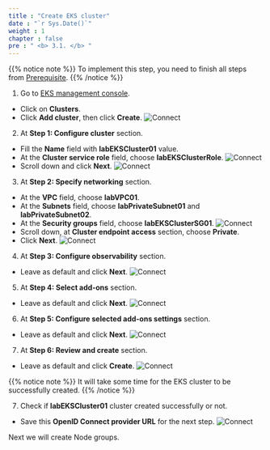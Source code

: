 ```yaml
---
title : "Create EKS cluster"
date : "`r Sys.Date()`"
weight : 1
chapter : false
pre : " <b> 3.1. </b> "
---
```


{{% notice note %}}
To implement this step, you need to finish all steps from [Prerequisite](/2-Prerequisite/).
{{% /notice %}}

1. Go to [EKS management console](https://console.aws.amazon.com/eks/home).
  - Click on **Clusters**.
  - Click **Add cluster**, then click **Create**.
  ![Connect](/workshop-01-wordpress-deployment-on-eks/images/3.eks/ws01-createeks01.png)

2. At **Step 1: Configure cluster** section.
  - Fill the **Name** field with **labEKSCluster01** value.
  - At the **Cluster service role** field, choose **labEKSClusterRole**.
  ![Connect](/workshop-01-wordpress-deployment-on-eks/images/3.eks/ws01-createeks02.png)
  - Scroll down and click **Next**.
  ![Connect](/workshop-01-wordpress-deployment-on-eks/images/3.eks/ws01-createeks03.png)

3. At **Step 2: Specify networking** section.
  - At the **VPC** field, choose **labVPC01**.
  - At the **Subnets** field, choose **labPrivateSubnet01** and **labPrivateSubnet02**.
  - At the **Security groups** field, choose **labEKSClusterSG01**.
  ![Connect](/workshop-01-wordpress-deployment-on-eks/images/3.eks/ws01-createeks04.png)
  - Scroll down, at **Cluster endpoint access** section, choose **Private**.
  - Click **Next**.
  ![Connect](/workshop-01-wordpress-deployment-on-eks/images/3.eks/ws01-createeks05.png)

4. At **Step 3: Configure observability** section.
  - Leave as default and click **Next**.
  ![Connect](/workshop-01-wordpress-deployment-on-eks/images/3.eks/ws01-createeks06.png)

5. At **Step 4: Select add-ons** section.
  - Leave as default and click **Next**.
  ![Connect](/workshop-01-wordpress-deployment-on-eks/images/3.eks/ws01-createeks07.png)

6. At **Step 5: Configure selected add-ons settings** section.
  - Leave as default and click **Next**.
  ![Connect](/workshop-01-wordpress-deployment-on-eks/images/3.eks/ws01-createeks08.png)

7. At **Step 6: Review and create** section.
  - Leave as default and click **Create**.
  ![Connect](/workshop-01-wordpress-deployment-on-eks/images/3.eks/ws01-createeks09.png)

  {{% notice note %}}
  It will take some time for the EKS cluster to be successfully created.
  {{% /notice %}}

7. Check if **labEKSCluster01** cluster created successfully or not.
  - Save this **OpenID Connect provider URL** for the next step.
  ![Connect](/workshop-01-wordpress-deployment-on-eks/images/3.eks/ws01-createeks10.png)

Next we will create Node groups.